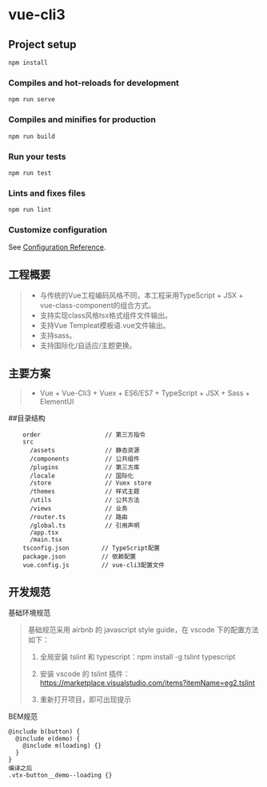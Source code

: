 # vue-cli3

## Project setup
```
npm install
```

### Compiles and hot-reloads for development
```
npm run serve
```

### Compiles and minifies for production
```
npm run build
```

### Run your tests
```
npm run test
```

### Lints and fixes files
```
npm run lint
```

### Customize configuration
See [Configuration Reference](https://cli.vuejs.org/config/).



## 工程概要
> * 与传统的Vue工程编码风格不同，本工程采用TypeScript + JSX + vue-class-component的组合方式。
> * 支持实现class风格tsx格式组件文件输出。
> * 支持Vue Templeat模板语.vue文件输出。
> * 支持sass。
> * 支持国际化/自适应/主题更换。


## 主要方案
> * Vue + Vue-Cli3 + Vuex + ES6/ES7 + TypeScript + JSX + Sass +  ElementUI

##目录结构
``` 
    order                  // 第三方指令
    src 
      /assets              // 静态资源
      /components          // 公共组件
      /plugins             // 第三方库
      /locale              // 国际化
      /store               // Vuex store
      /themes              // 样式主题
      /utils               // 公共方法
      /views               // 业务
      /router.ts           // 路由
      /global.ts           // 引用声明
      /app.tsx             
      /main.tsx
    tsconfig.json         // TypeScript配置
    package.json          // 依赖配置
    vue.config.js         // vue-cli3配置文件

```


## 开发规范

基础环境规范
> 基础规范采用 airbnb 的 javascript style guide，在 vscode 下的配置方法如下：
> 1. 全局安装 tslint 和 typescript：npm install -g tslint typescript
> 
> 2. 安装 vscode 的 tslint 插件：https://marketplace.visualstudio.com/items?itemName=eg2.tslint
> 3. 重新打开项目，即可出现提示


BEM规范
```
@include b(button) {
  @include e(demo) {
    @include m(loading) {}
  }
}
编译之后
.vtx-button__demo--loading {}
```

